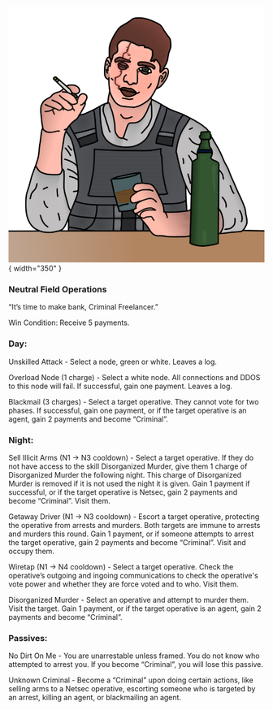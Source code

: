 ![criminalfreelancer.png](Images/criminalfreelancer.png){ width="350" }

### **Neutral Field Operations**

“It’s time to make bank, Criminal Freelancer.”

Win Condition: Receive 5 payments.

### **Day:**

Unskilled Attack - Select a node, green or white. Leaves a log.

Overload Node (1 charge) - Select a white node. All connections and DDOS to this node will fail. If successful, gain one payment. Leaves a log.

Blackmail (3 charges) - Select a target operative. They cannot vote for two phases. If successful, gain one payment, or if the target operative is an agent, gain 2 payments and become “Criminal”.

### **Night:**

Sell Illicit Arms (N1 -> N3 cooldown) - Select a target operative. If they do not have access to the skill Disorganized Murder, give them 1 charge of Disorganized Murder the following night. This charge of Disorganized Murder is removed if it is not used the night it is given. Gain 1 payment if successful, or if the target operative is Netsec, gain 2 payments and become “Criminal”. Visit them.

Getaway Driver (N1 -> N3 cooldown) - Escort a target operative, protecting the operative from arrests and murders. Both targets are immune to arrests and murders this round. Gain 1 payment, or if someone attempts to arrest the target operative, gain 2 payments and become “Criminal”. Visit and occupy them.

Wiretap (N1 -> N4 cooldown) - Select a target operative. Check the operative’s outgoing and ingoing communications to check the operative's vote power and whether they are force voted and to who. Visit them.

Disorganized Murder - Select an operative and attempt to murder them. Visit the target. Gain 1 payment, or if the target operative is an agent, gain 2 payments and become “Criminal”.

### **Passives:**

No Dirt On Me - You are unarrestable unless framed. You do not know who attempted to arrest you. If you become “Criminal”, you will lose this passive.

Unknown Criminal - Become a “Criminal” upon doing certain actions, like selling arms to a Netsec operative, escorting someone who is targeted by an arrest, killing an agent, or blackmailing an agent.